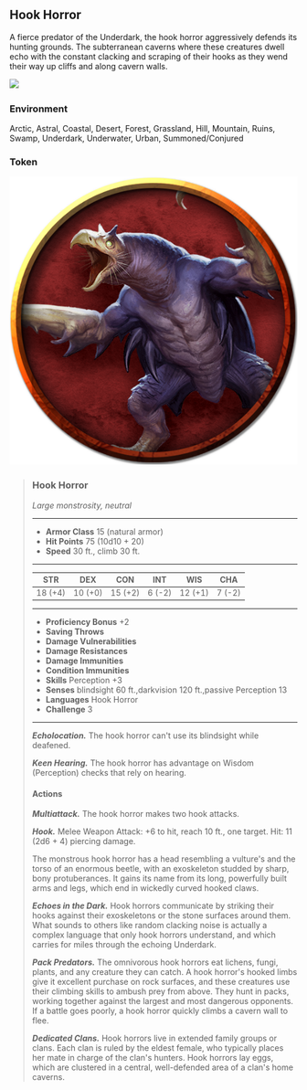 ## Hook Horror
A fierce predator of the Underdark, the hook horror aggressively defends its hunting grounds. The subterranean caverns where these creatures dwell echo with the constant clacking and scraping of their hooks as they wend their way up cliffs and along cavern walls.

![](HookHorror.png)

### Environment
Arctic, Astral, Coastal, Desert, Forest, Grassland, Hill, Mountain, Ruins, Swamp, Underdark, Underwater, Urban, Summoned/Conjured

### Token
![](HookHorror-Token.png)

>### Hook Horror
>*Large monstrosity, neutral*
>___
>- **Armor Class** 15 (natural armor)
>- **Hit Points** 75 (10d10 + 20)
>- **Speed** 30 ft., climb 30 ft.
>___
>|**STR**|**DEX**|**CON**|**INT**|**WIS**|**CHA**|
>|:---:|:---:|:---:|:---:|:---:|:---:|
>|18 (+4)|10 (+0)|15 (+2)|6 (-2)|12 (+1)|7 (-2)|
>
>___
>- **Proficiency Bonus** +2
>- **Saving Throws** 
>- **Damage Vulnerabilities** 
>- **Damage Resistances** 
>- **Damage Immunities** 
>- **Condition Immunities** 
>- **Skills** Perception +3
>- **Senses** blindsight 60 ft.,darkvision 120 ft.,passive Perception 13
>- **Languages** Hook Horror
>- **Challenge** 3
>___
>***Echolocation.*** The hook horror can't use its blindsight while deafened.
>
>***Keen Hearing.*** The hook horror has advantage on Wisdom (Perception) checks that rely on hearing.
>
>#### Actions
>***Multiattack.*** The hook horror makes two hook attacks.
>
>***Hook.*** Melee Weapon Attack: +6 to hit, reach 10 ft., one target. Hit: 11 (2d6 + 4) piercing damage.
>
>The monstrous hook horror has a head resembling a vulture's and the torso of an enormous beetle, with an exoskeleton studded by sharp, bony protuberances. It gains its name from its long, powerfully built arms and legs, which end in wickedly curved hooked claws.
>
>***Echoes in the Dark.*** Hook horrors communicate by striking their hooks against their exoskeletons or the stone surfaces around them. What sounds to others like random clacking noise is actually a complex language that only hook horrors understand, and which carries for miles through the echoing Underdark.
>
>***Pack Predators.*** The omnivorous hook horrors eat lichens, fungi, plants, and any creature they can catch. A hook horror's hooked limbs give it excellent purchase on rock surfaces, and these creatures use their climbing skills to ambush prey from above. They hunt in packs, working together against the largest and most dangerous opponents. If a battle goes poorly, a hook horror quickly climbs a cavern wall to flee.
>
>***Dedicated Clans.*** Hook horrors live in extended family groups or clans. Each clan is ruled by the eldest female, who typically places her mate in charge of the clan's hunters. Hook horrors lay eggs, which are clustered in a central, well-defended area of a clan's home caverns.
>
